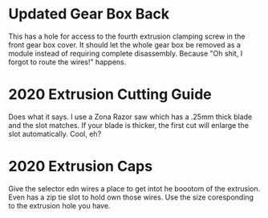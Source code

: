 # Updated Gear Box Back
This has a hole for access to the fourth extrusion clamping screw in the front gear box cover. It should let the whole gear box be removed as a module instead of requiring complete disassembly. Because "Oh shit, I forgot to route the wires!" happens.

# 2020 Extrusion Cutting Guide
Does what it says. I use a Zona Razor saw which has a .25mm thick blade and the slot matches. If your blade is thicker, the first cut will enlarge the slot automatically. Cool, eh?

# 2020 Extrusion Caps
Give the selector edn wires a place to get intot he boootom of the extrusion. Even has a zip tie slot to hold own those wires. Use the size coresponding to the extrusion hole you have.
